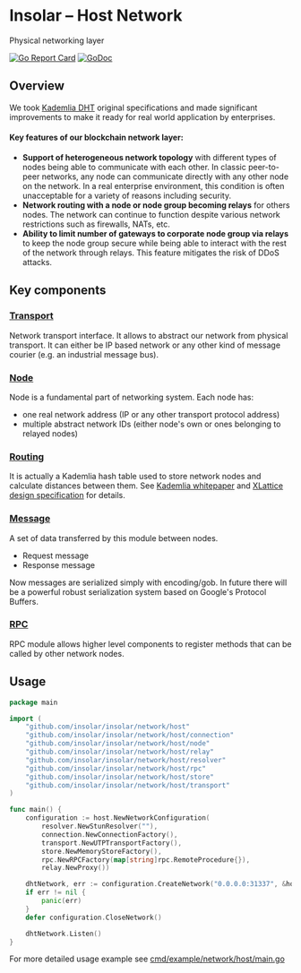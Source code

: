 Insolar – Host Network
===============
Physical networking layer

[![Go Report Card](https://goreportcard.com/badge/github.com/insolar/insolar/network/host)](https://goreportcard.com/report/github.com/insolar/insolar/network/host)
[![GoDoc](https://godoc.org/github.com/insolar/insolar/network/host?status.svg)](https://godoc.org/github.com/insolar/insolar/network/host)


Overview
--------

We took [Kademlia DHT](https://en.wikipedia.org/wiki/Kademlia) original specifications and made significant improvements to make it ready
for real world application by enterprises.

#### Key features of our blockchain network layer:
 - **Support of heterogeneous network topology** with different types of nodes being able to communicate with each other.
   In classic peer-to-peer networks, any node can communicate directly with any other node on the network.
   In a real enterprise environment, this condition is often unacceptable for a variety of reasons including security.
 - **Network routing with a node or node group becoming relays** for others nodes.
   The network can continue to function despite various network restrictions such as firewalls, NATs, etc.
 - **Ability to limit number of gateways to corporate node group via relays** to keep the node group secure while being
   able to interact with the rest of the network through relays. This feature mitigates the risk of DDoS attacks.


Key components
--------------
### [Transport](https://godoc.org/github.com/insolar/insolar/network/host/transport)
Network transport interface. It allows to abstract our network from physical transport.
It can either be IP based network or any other kind of message courier (e.g. an industrial message bus). 

### [Node](https://godoc.org/github.com/insolar/insolar/network/host/node)
Node is a fundamental part of networking system. Each node has:
 - one real network address (IP or any other transport protocol address)
 - multiple abstract network IDs (either node's own or ones belonging to relayed nodes)

### [Routing](https://godoc.org/github.com/insolar/insolar/network/host/routing)
It is actually a Kademlia hash table used to store network nodes and calculate distances between them.
See [Kademlia whitepaper](https://pdos.csail.mit.edu/~petar/papers/maymounkov-kademlia-lncs.pdf) and
[XLattice design specification](http://xlattice.sourceforge.net/components/protocol/kademlia/specs.html) for details.


### [Message](https://godoc.org/github.com/insolar/insolar/network/host/message)
A set of data transferred by this module between nodes.
 - Request message
 - Response message
 
 Now messages are serialized simply with encoding/gob.
 In future there will be a powerful robust serialization system based on Google's Protocol Buffers.

### [RPC](https://godoc.org/github.com/insolar/insolar/network/host/rpc)
RPC module allows higher level components to register methods that can be called by other network nodes.

Usage
-----

```go
package main

import (
	"github.com/insolar/insolar/network/host"
	"github.com/insolar/insolar/network/host/connection"
	"github.com/insolar/insolar/network/host/node"
	"github.com/insolar/insolar/network/host/relay"
	"github.com/insolar/insolar/network/host/resolver"
	"github.com/insolar/insolar/network/host/rpc"
	"github.com/insolar/insolar/network/host/store"
	"github.com/insolar/insolar/network/host/transport"
)

func main() {
	configuration := host.NewNetworkConfiguration(
		resolver.NewStunResolver(""),
		connection.NewConnectionFactory(),
		transport.NewUTPTransportFactory(),
		store.NewMemoryStoreFactory(),
		rpc.NewRPCFactory(map[string]rpc.RemoteProcedure{}),
		relay.NewProxy())

	dhtNetwork, err := configuration.CreateNetwork("0.0.0.0:31337", &host.Options{})
	if err != nil {
		panic(err)
	}
	defer configuration.CloseNetwork()

	dhtNetwork.Listen()
}
```

For more detailed usage example see [cmd/example/network/host/main.go](../../cmd/example/network/host/main.go)
